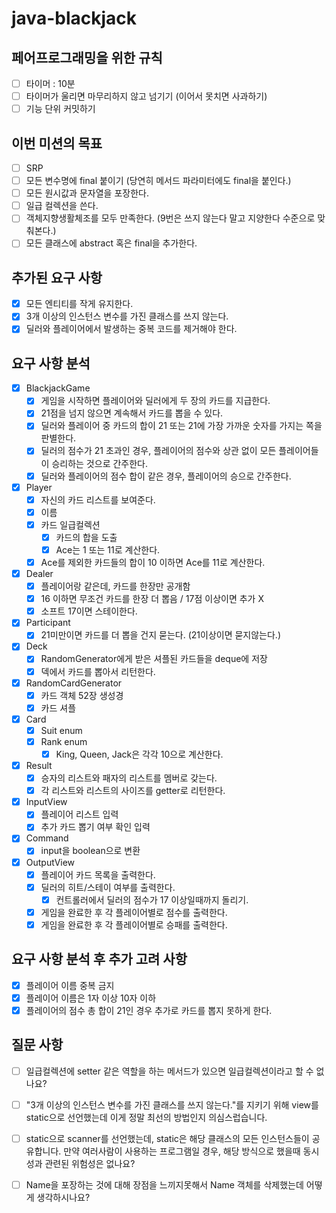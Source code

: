 # java-blackjack

## 페어프로그래밍을 위한 규칙

- [ ] 타이머 : 10분
- [ ] 타이머가 울리면 마무리하지 않고 넘기기
  (이어서 못치면 사과하기)
- [ ] 기능 단위 커밋하기

## 이번 미션의 목표

- [ ] SRP
- [ ] 모든 변수명에 final 붙이기 (당연히 메서드 파라미터에도 final을 붙인다.)
- [ ] 모든 원시값과 문자열을 포장한다.
- [ ] 일급 컬렉션을 쓴다.
- [ ] 객체지향생활체조를 모두 만족한다. (9번은 쓰지 않는다 말고 지양한다 수준으로 맞춰본다.)
- [ ] 모든 클래스에 abstract 혹은 final을 추가한다.

## ****추가된 요구 사항****

- [x] 모든 엔티티를 작게 유지한다.
- [x] 3개 이상의 인스턴스 변수를 가진 클래스를 쓰지 않는다.
- [x] 딜러와 플레이어에서 발생하는 중복 코드를 제거해야 한다.

## 요구 사항 분석

- [x] BlackjackGame
    - [x] 게임을 시작하면 플레이어와 딜러에게 두 장의 카드를 지급한다.
    - [x] 21점을 넘지 않으면 계속해서 카드를 뽑을 수 있다.
    - [x] 딜러와 플레이어 중 카드의 합이 21 또는 21에 가장 가까운 숫자를 가지는 쪽을 판별한다.
    - [x] 딜러의 점수가 21 초과인 경우, 플레이어의 점수와 상관 없이 모든 플레이어들이 승리하는 것으로 간주한다.
    - [x] 딜러와 플레이어의 점수 합이 같은 경우, 플레이어의 승으로 간주한다.

- [x] Player
    - [x] 자신의 카드 리스트를 보여준다.
    - [x] 이름
    - [x] 카드 일급컬렉션
        - [x] 카드의 합을 도출
        - [x] Ace는 1 또는 11로 계산한다.
    - [x] Ace를 제외한 카드들의 합이 10 이하면 Ace를 11로 계산한다.

- [x] Dealer
    - [x] 플레이어랑 같은데, 카드를 한장만 공개함
    - [x] 16 이하면 무조건 카드를 한장 더 뽑음 / 17점 이상이면 추가 X
    - [x] 소프트 17이면 스테이한다.

- [x] Participant
    - [x] 21미만이면 카드를 더 뽑을 건지 묻는다. (21이상이면 묻지않는다.)

- [x] Deck
    - [x] RandomGenerator에게 받은 셔플된 카드들을 deque에 저장
    - [x] 덱에서 카드를 뽑아서 리턴한다.

- [x] RandomCardGenerator
    - [x] 카드 객체 52장 생성경
    - [x] 카드 셔플

- [x] Card
    - [x] Suit enum
    - [x] Rank enum
        - [x] King, Queen, Jack은 각각 10으로 계산한다.

- [x] Result
    - [x] 승자의 리스트와 패자의 리스트를 멤버로 갖는다.
    - [x] 각 리스트와 리스트의 사이즈를 getter로 리턴한다.

- [x] InputView
    - [x] 플레이어 리스트 입력
    - [x] 추가 카드 뽑기 여부 확인 입력

- [x] Command
    - [x] input을 boolean으로 변환

- [x] OutputView
    - [x] 플레이어 카드 목록을 출력한다.
    - [x] 딜러의 히트/스테이 여부를 출력한다.
        - [x] 컨트롤러에서 딜러의 점수가 17 이상일때까지 돌리기.
    - [x] 게임을 완료한 후 각 플레이어별로 점수를 출력한다.
    - [x] 게임을 완료한 후 각 플레이어별로 승패를 출력한다.

## 요구 사항 분석 후 추가 고려 사항

- [x] 플레이어 이름 중복 금지
- [x] 플레이어 이름은 1자 이상 10자 이하
- [x] 플레이어의 점수 총 합이 21인 경우 추가로 카드를 뽑지 못하게 한다.

## 질문 사항

- [ ] 일급컬렉션에 setter 같은 역할을 하는 메서드가 있으면 일급컬렉션이라고 할 수 없나요?
- [ ] "3개 이상의 인스턴스 변수를 가진 클래스를 쓰지 않는다."를 지키기 위해 view를 static으로 선언했는데 이게 정말 최선의 방법인지 의심스럽습니다.
- [ ] static으로 scanner를 선언했는데, static은 해당 클래스의 모든 인스턴스들이 공유합니다.
  만약 여러사람이 사용하는 프로그램일 경우, 해당 방식으로 했을때 동시성과 관련된 위험성은 없나요?
- [ ] Name을 포장하는 것에 대해 장점을 느끼지못해서 Name 객체를 삭제했는데 어떻게 생각하시나요?

